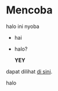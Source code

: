 # Mencoba
halo ini nyoba

- hai
- halo?

  **YEY**

  
dapat dilihat [di sini](external.ink?to=google.com).

halo
